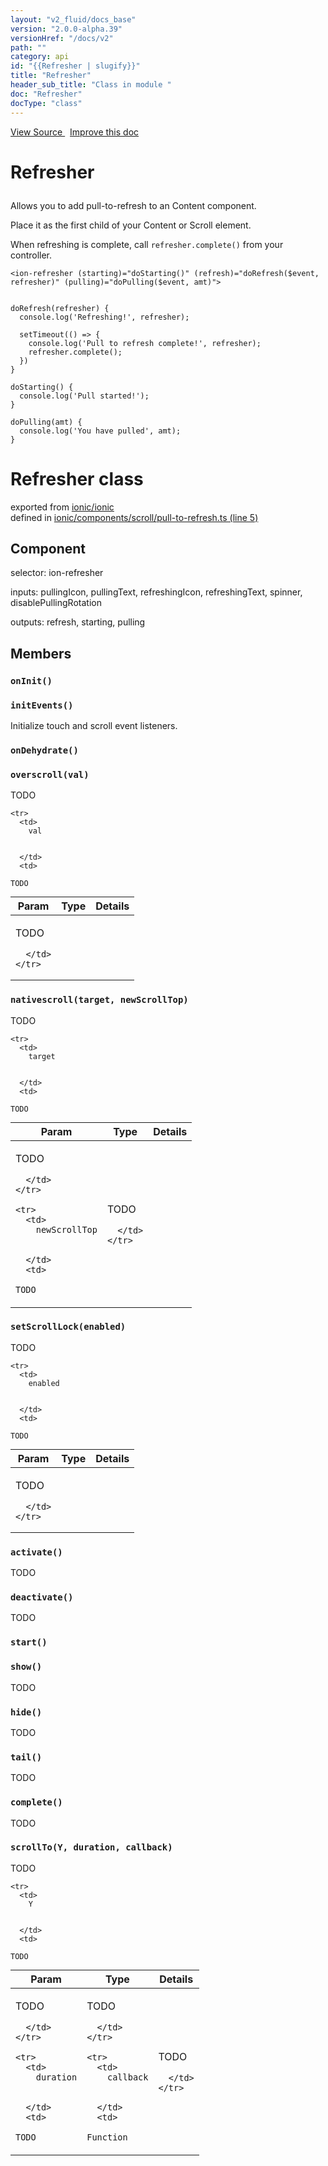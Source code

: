 ```yaml
---
layout: "v2_fluid/docs_base"
version: "2.0.0-alpha.39"
versionHref: "/docs/v2"
path: ""
category: api
id: "{{Refresher | slugify}}"
title: "Refresher"
header_sub_title: "Class in module "
doc: "Refresher"
docType: "class"
---
```




<div class="improve-docs">
  <a href='http://github.com/driftyco/ionic2/tree/master/ionic/components/scroll/pull-to-refresh.ts#L4'>
    View Source
  </a>
  &nbsp;
  <a href='http://github.com/driftyco/ionic2/edit/master/ionic/components/scroll/pull-to-refresh.ts#L4'>
    Improve this doc
  </a>

  <!-- TODO(drewrygh, perrygovier): render this block in the correct location, markup identical to component docs -->

</div>




<h1 class="api-title">

  Refresher



</h1>





<p>Allows you to add pull-to-refresh to an Content component.</p>
<p>Place it as the first child of your Content or Scroll element.</p>
<p>When refreshing is complete, call <code>refresher.complete()</code> from your controller.</p>





<pre><code class="lang-ts">&lt;ion-refresher (starting)=&quot;doStarting()&quot; (refresh)=&quot;doRefresh($event, refresher)&quot; (pulling)=&quot;doPulling($event, amt)&quot;&gt;


doRefresh(refresher) {
  console.log(&#39;Refreshing!&#39;, refresher);

  setTimeout(() =&gt; {
    console.log(&#39;Pull to refresh complete!&#39;, refresher);
    refresher.complete();
  })
}

doStarting() {
  console.log(&#39;Pull started!&#39;);
}

doPulling(amt) {
  console.log(&#39;You have pulled&#39;, amt);
}
</code></pre>




<h1 class="class export">Refresher <span class="type">class</span></h1>
<p class="module">exported from <a href='undefined'>ionic/ionic</a><br/>
defined in <a href="https://github.com/driftyco/ionic2/tree/master/ionic/components/scroll/pull-to-refresh.ts#L5-L421">ionic/components/scroll/pull-to-refresh.ts (line 5)</a>
</p>
<h2>Component</h2>
  <span>selector: ion-refresher</span>

  <span>inputs: pullingIcon, pullingText, refreshingIcon, refreshingText, spinner, disablePullingRotation</span>

  <span>outputs: refresh, starting, pulling</span>


<h2>Members</h2>

<div id="onInit"></div>
<h3>
  <code>onInit()</code>

</h3>












<div id="initEvents"></div>
<h3>
  <code>initEvents()</code>

</h3>

Initialize touch and scroll event listeners.











<div id="onDehydrate"></div>
<h3>
  <code>onDehydrate()</code>

</h3>












<div id="overscroll"></div>
<h3>
  <code>overscroll(val)</code>

</h3>

TODO



<table class="table" style="margin:0;">
  <thead>
    <tr>
      <th>Param</th>
      <th>Type</th>
      <th>Details</th>
    </tr>
  </thead>
  <tbody>
    
    <tr>
      <td>
        val
        
        
      </td>
      <td>
        
  <code>TODO</code>
      </td>
      <td>
        <p>TODO</p>

        
      </td>
    </tr>
    
  </tbody>
</table>









<div id="nativescroll"></div>
<h3>
  <code>nativescroll(target, newScrollTop)</code>

</h3>

TODO



<table class="table" style="margin:0;">
  <thead>
    <tr>
      <th>Param</th>
      <th>Type</th>
      <th>Details</th>
    </tr>
  </thead>
  <tbody>
    
    <tr>
      <td>
        target
        
        
      </td>
      <td>
        
  <code>TODO</code>
      </td>
      <td>
        <p>TODO</p>

        
      </td>
    </tr>
    
    <tr>
      <td>
        newScrollTop
        
        
      </td>
      <td>
        
  <code>TODO</code>
      </td>
      <td>
        <p>TODO</p>

        
      </td>
    </tr>
    
  </tbody>
</table>









<div id="setScrollLock"></div>
<h3>
  <code>setScrollLock(enabled)</code>

</h3>

TODO



<table class="table" style="margin:0;">
  <thead>
    <tr>
      <th>Param</th>
      <th>Type</th>
      <th>Details</th>
    </tr>
  </thead>
  <tbody>
    
    <tr>
      <td>
        enabled
        
        
      </td>
      <td>
        
  <code>TODO</code>
      </td>
      <td>
        <p>TODO</p>

        
      </td>
    </tr>
    
  </tbody>
</table>









<div id="activate"></div>
<h3>
  <code>activate()</code>

</h3>

TODO











<div id="deactivate"></div>
<h3>
  <code>deactivate()</code>

</h3>

TODO











<div id="start"></div>
<h3>
  <code>start()</code>

</h3>












<div id="show"></div>
<h3>
  <code>show()</code>

</h3>

TODO











<div id="hide"></div>
<h3>
  <code>hide()</code>

</h3>

TODO











<div id="tail"></div>
<h3>
  <code>tail()</code>

</h3>

TODO











<div id="complete"></div>
<h3>
  <code>complete()</code>

</h3>

TODO











<div id="scrollTo"></div>
<h3>
  <code>scrollTo(Y, duration, callback)</code>

</h3>

TODO



<table class="table" style="margin:0;">
  <thead>
    <tr>
      <th>Param</th>
      <th>Type</th>
      <th>Details</th>
    </tr>
  </thead>
  <tbody>
    
    <tr>
      <td>
        Y
        
        
      </td>
      <td>
        
  <code>TODO</code>
      </td>
      <td>
        <p>TODO</p>

        
      </td>
    </tr>
    
    <tr>
      <td>
        duration
        
        
      </td>
      <td>
        
  <code>TODO</code>
      </td>
      <td>
        <p>TODO</p>

        
      </td>
    </tr>
    
    <tr>
      <td>
        callback
        
        
      </td>
      <td>
        
  <code>Function</code>
      </td>
      <td>
        <p>TODO</p>

        
      </td>
    </tr>
    
  </tbody>
</table>











